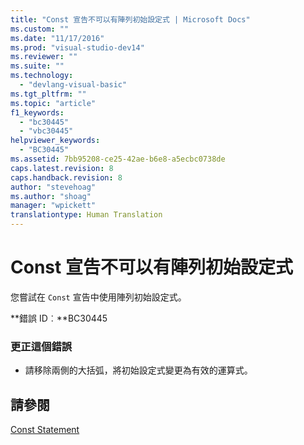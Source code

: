 ```yaml
---
title: "Const 宣告不可以有陣列初始設定式 | Microsoft Docs"
ms.custom: ""
ms.date: "11/17/2016"
ms.prod: "visual-studio-dev14"
ms.reviewer: ""
ms.suite: ""
ms.technology: 
  - "devlang-visual-basic"
ms.tgt_pltfrm: ""
ms.topic: "article"
f1_keywords: 
  - "bc30445"
  - "vbc30445"
helpviewer_keywords: 
  - "BC30445"
ms.assetid: 7bb95208-ce25-42ae-b6e8-a5ecbc0738de
caps.latest.revision: 8
caps.handback.revision: 8
author: "stevehoag"
ms.author: "shoag"
manager: "wpickett"
translationtype: Human Translation
---
```

# Const 宣告不可以有陣列初始設定式
您嘗試在 `Const` 宣告中使用陣列初始設定式。  
  
 **錯誤 ID︰**BC30445  
  
### 更正這個錯誤  
  
-   請移除兩側的大括弧，將初始設定式變更為有效的運算式。  
  
## 請參閱  
 [Const Statement](../../visual-basic/language-reference/statements/const-statement.md)